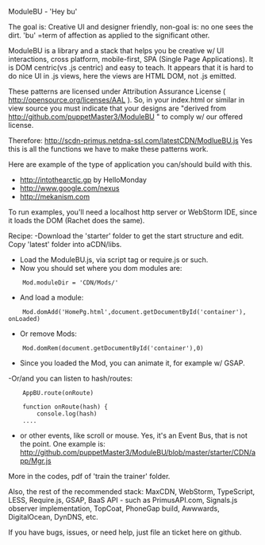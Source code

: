  ModuleBU - 'Hey bu'

The goal is: Creative UI and designer friendly, non-goal is: no one sees the dirt.
 'bu' =term of affection as applied to the significant other.


ModuleBU is a library and a stack that helps you be creative w/ UI interactions,
    cross platform, mobile-first, SPA (Single Page Applications).
It is DOM centric(vs .js centric) and easy to teach. It appears that it is hard to do nice UI in .js views, here the views are HTML DOM, not .js emitted.

These patterns are licensed under Attribution Assurance License (  http://opensource.org/licenses/AAL ).
So, in your index.html or similar in view source you must indicate that your designs are
"derived from http://github.com/puppetMaster3/ModuleBU " to comply w/ our offered license.


Therefore:
    http://scdn-primus.netdna-ssl.com/latestCDN/ModlueBU.js
Yes this is all the functions we have to make these patterns work.

Here are example of the type of application you can/should build with this.
- http://intothearctic.gp by HelloMonday
- http://www.google.com/nexus
- http://mekanism.com

To run examples, you'll need a localhost http server or WebStorm IDE, since it loads the DOM (Rachet does the same).


Recipe:
-Download the 'starter' folder to get the start structure and edit. Copy 'latest' folder into aCDN/libs.
- Load the ModuleBU.js, via script tag or require.js or such.
- Now you should set where you dom modules are:

```
    Mod.moduleDir = 'CDN/Mods/'
```
- And load a module:

```
    Mod.domAdd('HomePg.html',document.getDocumentById('container'), onLoaded)
```
- Or remove Mods:

```
    Mod.domRem(document.getDocumentById('container'),0)
```
- Since you loaded the Mod, you can animate it, for example w/ GSAP.

-Or/and you can listen to hash/routes:

```
    AppBU.route(onRoute)

    function onRoute(hash) {
        console.log(hash)
    ....
```
- or other events, like scroll or mouse. Yes, it's an Event Bus, that is not the point.
One example is: http://github.com/puppetMaster3/ModuleBU/blob/master/starter/CDN/app/Mgr.js

More in the codes, pdf of 'train the trainer' folder.

Also, the rest of the recommended stack: MaxCDN, WebStorm, TypeScript, LESS, Require.js, GSAP, BaaS API - such as PrimusAPI.com,
Signals.js observer implementation, TopCoat, PhoneGap build, Awwwards, DigitalOcean, DynDNS,  etc.

If you have bugs, issues, or need help, just file an ticket here on github.

